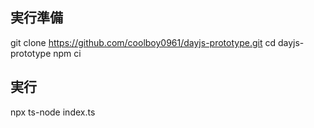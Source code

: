 ## 実行準備
git clone https://github.com/coolboy0961/dayjs-prototype.git
cd dayjs-prototype
npm ci

## 実行
npx ts-node index.ts